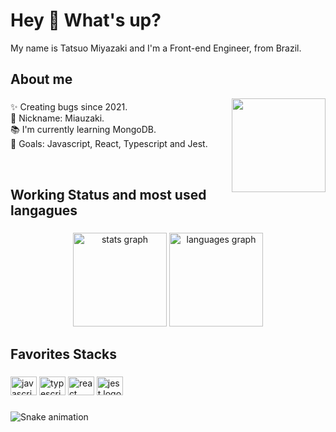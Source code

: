 <h1 align="left">Hey 👋 What's up?</h1>

<p align="left">My name is Tatsuo Miyazaki and I'm a Front-end Engineer, from Brazil.</p>

###

<h2 align="left">About me</h2>

<img align="right" height="150" src="https://c.tenor.com/y2JXkY1pXkwAAAAM/cat-computer.gif"  />

###

<p align="left">✨ Creating bugs since 2021.<br>📢 Nickname: Miauzaki.<br>📚 I'm currently learning MongoDB.<br>🎯 Goals: Javascript, React, Typescript and Jest.</p>

<br>

###

<h2 align="left">Working Status and most used langagues</h2>

###

<div align="center">
  <img src="https://github-readme-stats.vercel.app/api?hide_title=false&hide_rank=false&show_icons=true&include_all_commits=true&count_private=true&hide=issues&disable_animations=false&theme=dracula&locale=en&hide_border=false&username=edtmi" height="150" alt="stats graph"  />
  <img src="https://github-readme-stats.vercel.app/api/top-langs?locale=en&hide_title=false&layout=compact&card_width=320&langs_count=5&theme=dracula&hide_border=false&username=edtmi" height="150" alt="languages graph"  />
</div>

###

<h2 align="left">Favorites Stacks</h2>

###

<div align="left">
  <img src="https://cdn.jsdelivr.net/gh/devicons/devicon/icons/javascript/javascript-original.svg" height="30" width="42" alt="javascript logo"  />
  <img src="https://cdn.jsdelivr.net/gh/devicons/devicon/icons/typescript/typescript-plain.svg" height="30" width="42" alt="typescript logo"  />
  <img src="https://cdn.jsdelivr.net/gh/devicons/devicon/icons/react/react-original.svg" height="30" width="42" alt="react logo"  />
  <img src="https://cdn.jsdelivr.net/gh/devicons/devicon/icons/jest/jest-plain.svg" height="30" width="42" alt="jest logo"  />
</div>

###

<img src="https://github.com/edtmi/edtmi/blob/output/github-contribution-grid-snake.svg" alt="Snake animation" />

###
